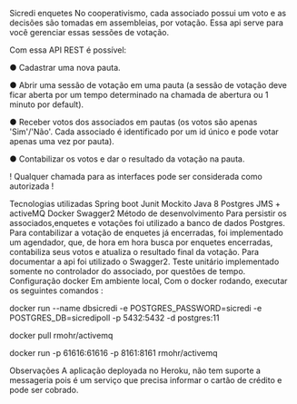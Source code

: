 Sicredi enquetes
No cooperativismo, cada associado possui um voto e as decisões são tomadas em assembleias, por votação. Essa api serve para você gerenciar essas sessões de votação.

Com essa API REST é possível:

● Cadastrar uma nova pauta.

● Abrir uma sessão de votação em uma pauta (a sessão de votação deve ficar aberta por um tempo determinado na chamada de abertura ou 1 minuto por default).

● Receber votos dos associados em pautas (os votos são apenas 'Sim'/'Não'. Cada associado é identificado por um id único e pode votar apenas uma vez por pauta).

● Contabilizar os votos e dar o resultado da votação na pauta.

! Qualquer chamada para as interfaces pode ser considerada como autorizada !

Tecnologias utilizadas
Spring boot
Junit
Mockito
Java 8
Postgres
JMS + activeMQ
Docker
Swagger2
Método de desenvolvimento
Para persistir os associados,enquetes e votações foi utilizado a banco de dados Postgres.
Para contabilizar a votação de enquetes já encerradas, foi implementado um agendador, que, de hora em hora busca por enquetes encerradas, contabiliza seus votos e atualiza o resultado final da votação.
Para documentar a api foi utilizado o Swagger2.
Teste unitário implementado somente no controlador do associado, por questões de tempo.
Configuração docker
Em ambiente local, Com o docker rodando, executar os seguintes comandos :

docker run --name dbsicredi -e POSTGRES_PASSWORD=sicredi -e POSTGRES_DB=sicredipoll -p 5432:5432 -d postgres:11

docker pull rmohr/activemq

docker run -p 61616:61616 -p 8161:8161 rmohr/activemq

Observações
A aplicação deployada no Heroku, não tem suporte a messageria pois é um serviço que precisa informar o cartão de crédito e pode ser cobrado.
